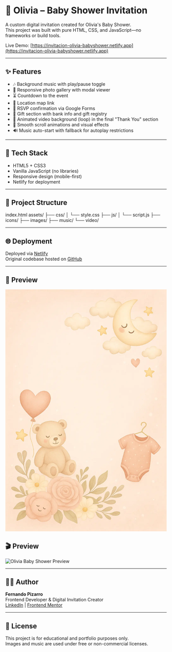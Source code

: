 # 🎀 Olivia – Baby Shower Invitation

A custom digital invitation created for Olivia's Baby Shower.  
This project was built with pure HTML, CSS, and JavaScript—no frameworks or build tools.

Live Demo: [https://invitacion-olivia-babyshower.netlify.app](https://invitacion-olivia-babyshower.netlify.app)

---

## ✨ Features

- 🎶 Background music with play/pause toggle
- 📸 Responsive photo gallery with modal viewer
- ⏳ Countdown to the event
- 📍 Location map link
- 📝 RSVP confirmation via Google Forms
- 🎁 Gift section with bank info and gift registry
- 🎥 Animated video background (loop) in the final "Thank You" section
- 💖 Smooth scroll animations and visual effects
- 🔊 Music auto-start with fallback for autoplay restrictions

---

## 🧱 Tech Stack

- HTML5 + CSS3
- Vanilla JavaScript (no libraries)
- Responsive design (mobile-first)
- Netlify for deployment

---

## 📁 Project Structure

index.html
assets/
├── css/
│ └── style.css
├── js/
│ └── script.js
├── icons/
├── images/
├── music/
└── video/


---

## 🌐 Deployment

Deployed via [Netlify](https://netlify.com)  
Original codebase hosted on [GitHub](https://github.com/invitaciones-digitales-fer/invitacion-olivia-BABY-SHOWER)

---

## 📸 Preview

![Preview](assets/images/hero.webp)

## 🎬 Preview

![Olivia Baby Shower Preview](assets/preview/olivia-preview.gif)


---

## 🧑‍💻 Author

**Fernando Pizarro**  
Frontend Developer & Digital Invitation Creator  
[LinkedIn](https://linkedin.com/in/fernandopizarro-dev) | [Frontend Mentor](https://www.frontendmentor.io/profile/fernandopizarrodw)

---

## 📜 License

This project is for educational and portfolio purposes only.  
Images and music are used under free or non-commercial licenses.

